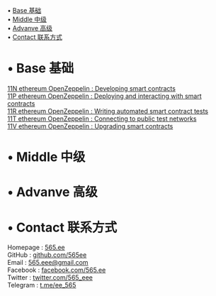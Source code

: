 • [Base 基础](#index1)  
• [Middle 中级](#index2)  
• [Advanve 高级](#index3)  
• [Contact 联系方式](#index99)  

# <span id='index1'>• Base 基础</span>  
[11N ethereum OpenZeppelin : Developing smart contracts](https://github.com/565ee/OpenZeppelin_EN/blob/main/doc/11N%20ethereum%20OpenZeppelin%20:%20Developing%20smart%20contracts.md)         
[11P ethereum OpenZeppelin : Deploying and interacting with smart contracts](https://github.com/565ee/OpenZeppelin_EN/blob/main/doc/11P%20ethereum%20OpenZeppelin%20:%20Deploying%20and%20interacting%20with%20smart%20contracts.md)         
[11R ethereum OpenZeppelin : Writing automated smart contract tests](https://github.com/565ee/OpenZeppelin_EN/blob/main/doc/11R%20ethereum%20OpenZeppelin%20:%20Writing%20automated%20smart%20contract%20tests.md)         
[11T ethereum OpenZeppelin : Connecting to public test networks](https://github.com/565ee/OpenZeppelin_EN/blob/main/doc/11T%20ethereum%20OpenZeppelin%20:%20Connecting%20to%20public%20test%20networks.md)         
[11V ethereum OpenZeppelin : Upgrading smart contracts](https://github.com/565ee/OpenZeppelin_EN/blob/main/doc/11V%20ethereum%20OpenZeppelin%20:%20Upgrading%20smart%20contracts.md)         

# <span id='index2'>• Middle 中级</span>  

# <span id='index3'>• Advanve 高级</span>  

# <span id='index99'>• Contact 联系方式</span>  
Homepage   : [565.ee](https://565.ee)  
GitHub     : [github.com/565ee](https://github.com/565ee)  
Email      : 565.eee@gmail.com  
Facebook   : [facebook.com/565.ee](https://facebook.com/565.ee)  
Twitter    : [twitter.com/565_eee](https://twitter.com/565_eee)  
Telegram   : [t.me/ee_565](https://t.me/ee_565) 
